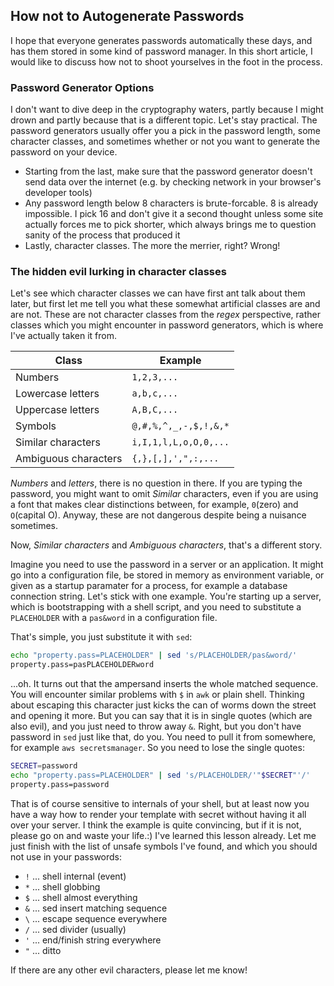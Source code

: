 ## How not to Autogenerate Passwords
I hope that everyone generates passwords automatically these days, and has them stored in some kind of password manager. In this short article, I would like to discuss how not to shoot yourselves in the foot in the process.

### Password Generator Options
I don't want to dive deep in the cryptography waters, partly because I might drown and partly because that is a different topic. Let's stay practical. The password generators usually offer you a pick in the password length, some character classes, and sometimes whether or not you want to generate the password on your device.

- Starting from the last, make sure that the password generator doesn't send data over the internet (e.g. by checking network in your browser's developer tools)
- Any password length below 8 characters is brute-forcable. 8 is already impossible. I pick 16 and don't give it a second thought unless some site actually forces me to pick shorter, which always brings me to question sanity of the process that produced it
- Lastly, character classes. The more the merrier, right? Wrong!

### The hidden evil lurking in character classes
Let's see which character classes we can have first ant talk about them later, but first let me tell you what these somewhat artificial classes are and are not. These are not character classes from the *regex* perspective, rather classes which you might encounter in password generators, which is where I've actually taken it from.

Class                | Example
---------------------|-----------------------
Numbers              | `1,2,3,...`
Lowercase letters    | `a,b,c,...`
Uppercase letters    | `A,B,C,...`
Symbols              | `@,#,%,^,_,-,$,!,&,*`
Similar characters   | `i,I,1,l,L,o,O,0,...`
Ambiguous characters | `{,},[,],',",:,...`

*Numbers* and *letters*, there is no question in there. If you are typing the password, you might want to omit *Similar* characters, even if you are using a font that makes clear distinctions between, for example, `0`(zero) and `O`(capital O). Anyway, these are not dangerous despite being a nuisance sometimes.

Now, *Similar characters* and *Ambiguous characters*, that's a different story. 

Imagine you need to use the password in a server or an application. It might go into a configuration file, be stored in memory as environment variable, or given as a startup paramater for a process, for example a database connection string. Let's stick with one example. You're starting up a server, which is bootstrapping with a shell script, and you need to substitute a `PLACEHOLDER` with a `pas&word` in a configuration file.

That's simple, you just substitute it with `sed`:
```zsh
echo "property.pass=PLACEHOLDER" | sed 's/PLACEHOLDER/pas&word/'
property.pass=pasPLACEHOLDERword
```
...oh. It turns out that the ampersand inserts the whole matched sequence. You will encounter similar problems with `$` in `awk` or plain shell. Thinking about escaping this character just kicks the can of worms down the street and opening it more. But you can say that it is in single quotes (which are also evil), and you just need to throw away `&`. Right, but you don't have password in `sed` just like that, do you. You need to pull it from somewhere, for example `aws secretsmanager`. So you need to lose the single quotes:
```zsh
SECRET=password
echo "property.pass=PLACEHOLDER" | sed 's/PLACEHOLDER/'"$SECRET"'/'
property.pass=password
```
That is of course sensitive to internals of your shell, but at least now you have a way how to render your template with secret without having it all over your server.
I think the example is quite convincing, but if it is not, please go on and waste your life.:) I've learned this lesson already. Let me just finish with the list of unsafe symbols I've found, and which you should not use in your passwords:

- `!` ... shell internal (event)
- `*` ... shell globbing
- `$` ... shell almost everything
- `&` ... sed insert matching sequence
- `\` ... escape sequence everywhere
- `/` ... sed divider (usually)
- `'` ... end/finish string everywhere
- `"` ... ditto

If there are any other evil characters, please let me know!
